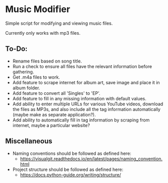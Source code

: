 # Music Modifier
Simple script for modifying and viewing music files.  

Currently only works with mp3 files.

## To-Do:
- Rename files based on song title.
- Run a check to ensure all files have the relevant information before gathering.
- Get .m4a files to work.
- Add feature to scrape internet for album art, save image and place it in album folder.
- Add feature to convert all 'Singles' to 'EP'.
- Add feature to fill in any missing information with default values.
- Add ability to enter multiple URLs for various YouTube videos, download the files as MP3s, and also include all the tag information automatically (maybe make as separate application?).
- Add ability to automatically fill in tag information by scraping from internet, maybe a particular website?

## Miscellaneous
- Naming conventions should be followed as defined here:  
  - https://visualgit.readthedocs.io/en/latest/pages/naming_convention.html  
- Project structure should be followed as defined here:  
  - https://docs.python-guide.org/writing/structure/  
